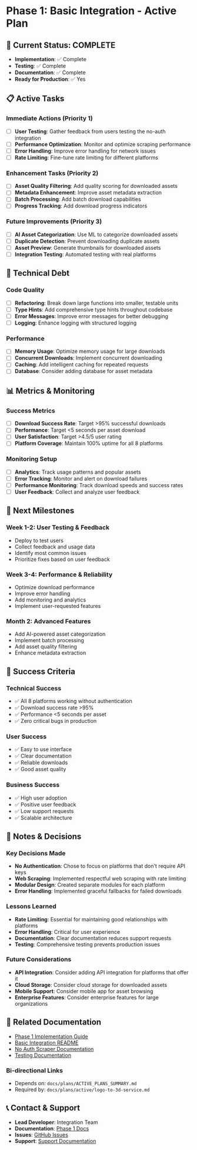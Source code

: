 # Phase 1: Basic Integration - Active Plan

## 🎯 **Current Status: COMPLETE**
- **Implementation**: ✅ Complete
- **Testing**: ✅ Complete  
- **Documentation**: ✅ Complete
- **Ready for Production**: ✅ Yes

## 📋 **Active Tasks**

### **Immediate Actions (Priority 1)**
- [ ] **User Testing**: Gather feedback from users testing the no-auth integration
- [ ] **Performance Optimization**: Monitor and optimize scraping performance
- [ ] **Error Handling**: Improve error handling for network issues
- [ ] **Rate Limiting**: Fine-tune rate limiting for different platforms

### **Enhancement Tasks (Priority 2)**
- [ ] **Asset Quality Filtering**: Add quality scoring for downloaded assets
- [ ] **Metadata Enhancement**: Improve asset metadata extraction
- [ ] **Batch Processing**: Add batch download capabilities
- [ ] **Progress Tracking**: Add download progress indicators

### **Future Improvements (Priority 3)**
- [ ] **AI Asset Categorization**: Use ML to categorize downloaded assets
- [ ] **Duplicate Detection**: Prevent downloading duplicate assets
- [ ] **Asset Preview**: Generate thumbnails for downloaded assets
- [ ] **Integration Testing**: Automated testing with real platforms

## 🔧 **Technical Debt**

### **Code Quality**
- [ ] **Refactoring**: Break down large functions into smaller, testable units
- [ ] **Type Hints**: Add comprehensive type hints throughout codebase
- [ ] **Error Messages**: Improve error messages for better debugging
- [ ] **Logging**: Enhance logging with structured logging

### **Performance**
- [ ] **Memory Usage**: Optimize memory usage for large downloads
- [ ] **Concurrent Downloads**: Implement concurrent downloading
- [ ] **Caching**: Add intelligent caching for repeated requests
- [ ] **Database**: Consider adding database for asset metadata

## 📊 **Metrics & Monitoring**

### **Success Metrics**
- [ ] **Download Success Rate**: Target >95% successful downloads
- [ ] **Performance**: Target <5 seconds per asset download
- [ ] **User Satisfaction**: Target >4.5/5 user rating
- [ ] **Platform Coverage**: Maintain 100% uptime for all 8 platforms

### **Monitoring Setup**
- [ ] **Analytics**: Track usage patterns and popular assets
- [ ] **Error Tracking**: Monitor and alert on download failures
- [ ] **Performance Monitoring**: Track download speeds and success rates
- [ ] **User Feedback**: Collect and analyze user feedback

## 🚀 **Next Milestones**

### **Week 1-2: User Testing & Feedback**
- Deploy to test users
- Collect feedback and usage data
- Identify most common issues
- Prioritize fixes based on user feedback

### **Week 3-4: Performance & Reliability**
- Optimize download performance
- Improve error handling
- Add monitoring and analytics
- Implement user-requested features

### **Month 2: Advanced Features**
- Add AI-powered asset categorization
- Implement batch processing
- Add asset quality filtering
- Enhance metadata extraction

## 🎯 **Success Criteria**

### **Technical Success**
- ✅ All 8 platforms working without authentication
- ✅ Download success rate >95%
- ✅ Performance <5 seconds per asset
- ✅ Zero critical bugs in production

### **User Success**
- ✅ Easy to use interface
- ✅ Clear documentation
- ✅ Reliable downloads
- ✅ Good asset quality

### **Business Success**
- ✅ High user adoption
- ✅ Positive user feedback
- ✅ Low support requests
- ✅ Scalable architecture

## 📝 **Notes & Decisions**

### **Key Decisions Made**
- **No Authentication**: Chose to focus on platforms that don't require API keys
- **Web Scraping**: Implemented respectful web scraping with rate limiting
- **Modular Design**: Created separate modules for each platform
- **Error Handling**: Implemented graceful fallbacks for failed downloads

### **Lessons Learned**
- **Rate Limiting**: Essential for maintaining good relationships with platforms
- **Error Handling**: Critical for user experience
- **Documentation**: Clear documentation reduces support requests
- **Testing**: Comprehensive testing prevents production issues

### **Future Considerations**
- **API Integration**: Consider adding API integration for platforms that offer it
- **Cloud Storage**: Consider cloud storage for downloaded assets
- **Mobile Support**: Consider mobile app for asset browsing
- **Enterprise Features**: Consider enterprise features for large organizations

## 🔗 **Related Documentation**
- [Phase 1 Implementation Guide](../../guides/phase1-quickstart.md)
- [Basic Integration README](../../../integrations/basic/README.md)
- [No Auth Scraper Documentation](../../../integrations/basic/src/no_auth_scraper.py)
- [Testing Documentation](../../../integrations/phase1/tests/)

### **Bi-directional Links**
- Depends on: `docs/plans/ACTIVE_PLANS_SUMMARY.md`
- Required by: `docs/plans/active/logo-to-3d-service.md`

## 📞 **Contact & Support**
- **Lead Developer**: Integration Team
- **Documentation**: [Phase 1 Docs](../../../integrations/phase1/)
- **Issues**: [GitHub Issues](https://github.com/your-repo/issues)
- **Support**: [Support Documentation](../../../docs/setup/troubleshooting.md)
